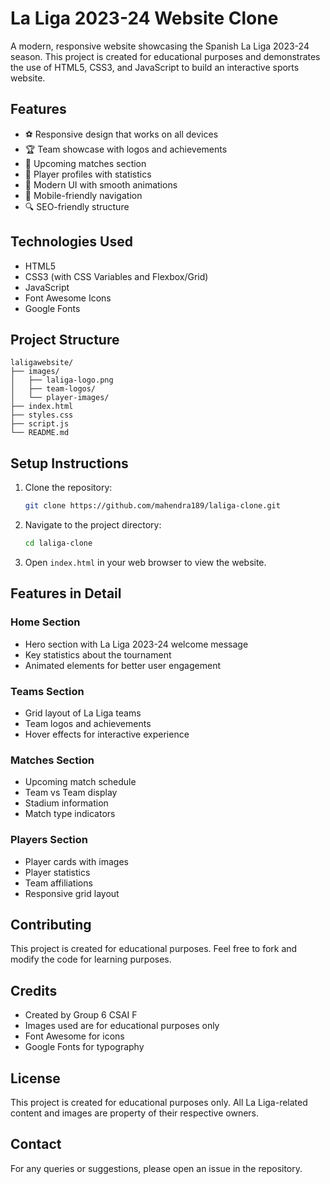 # La Liga 2023-24 Website Clone

A modern, responsive website showcasing the Spanish La Liga 2023-24 season. This project is created for educational purposes and demonstrates the use of HTML5, CSS3, and JavaScript to build an interactive sports website.

## Features

- ⚽ Responsive design that works on all devices
- 🏆 Team showcase with logos and achievements
- 📅 Upcoming matches section
- 👥 Player profiles with statistics
- 🎨 Modern UI with smooth animations
- 📱 Mobile-friendly navigation
- 🔍 SEO-friendly structure

## Technologies Used

- HTML5
- CSS3 (with CSS Variables and Flexbox/Grid)
- JavaScript
- Font Awesome Icons
- Google Fonts

## Project Structure

```
laligawebsite/
├── images/
│   ├── laliga-logo.png
│   ├── team-logos/
│   └── player-images/
├── index.html
├── styles.css
├── script.js
└── README.md
```

## Setup Instructions

1. Clone the repository:
   ```bash
   git clone https://github.com/mahendra189/laliga-clone.git
   ```

2. Navigate to the project directory:
   ```bash
   cd laliga-clone
   ```

3. Open `index.html` in your web browser to view the website.

## Features in Detail

### Home Section
- Hero section with La Liga 2023-24 welcome message
- Key statistics about the tournament
- Animated elements for better user engagement

### Teams Section
- Grid layout of La Liga teams
- Team logos and achievements
- Hover effects for interactive experience

### Matches Section
- Upcoming match schedule
- Team vs Team display
- Stadium information
- Match type indicators

### Players Section
- Player cards with images
- Player statistics
- Team affiliations
- Responsive grid layout

## Contributing

This project is created for educational purposes. Feel free to fork and modify the code for learning purposes.

## Credits

- Created by Group 6 CSAI F
- Images used are for educational purposes only
- Font Awesome for icons
- Google Fonts for typography

## License

This project is created for educational purposes only. All La Liga-related content and images are property of their respective owners.

## Contact

For any queries or suggestions, please open an issue in the repository. 